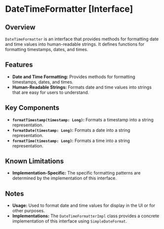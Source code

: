 # DateTimeFormatter [Interface]

## Overview

`DateTimeFormatter` is an interface that provides methods for formatting date and time values into human-readable strings. It defines functions for formatting timestamps, dates, and times.

## Features

- **Date and Time Formatting:** Provides methods for formatting timestamps, dates, and times.
- **Human-Readable Strings:** Formats date and time values into strings that are easy for users to understand.

## Key Components

- **`formatTimestamp(timestamp: Long)`:** Formats a timestamp into a string representation.
- **`formatDate(timestamp: Long)`:** Formats a date into a string representation.
- **`formatTime(timestamp: Long)`:** Formats a time into a string representation.

## Known Limitations

- **Implementation-Specific:** The specific formatting patterns are determined by the implementation of this interface.

## Notes

- **Usage:** Used to format date and time values for display in the UI or for other purposes.
- **Implementations:** The `DateTimeFormatterImpl` class provides a concrete implementation of this interface using `SimpleDateFormat`.

